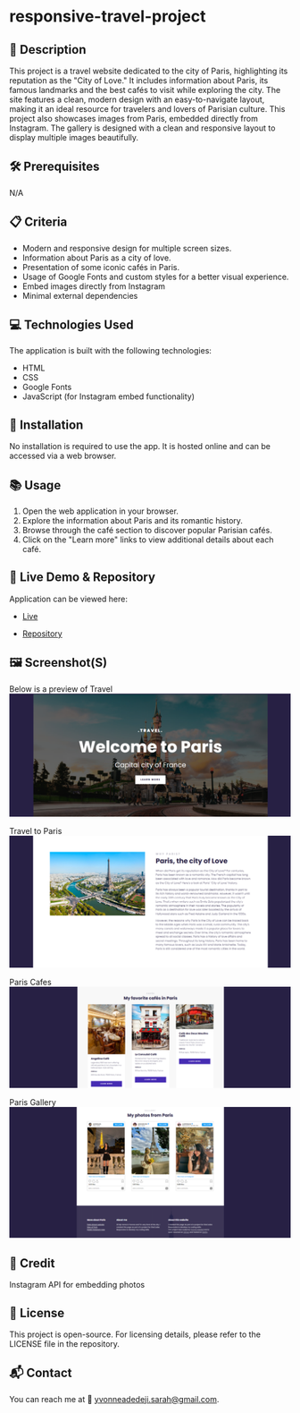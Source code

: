# responsive-travel-project

## 📌 Description
This project is a travel website dedicated to the city of Paris, highlighting its reputation as the "City of Love." It includes information about Paris, its famous landmarks and the best cafés to visit while exploring the city. The site features a clean, modern design with an easy-to-navigate layout, making it an ideal resource for travelers and lovers of Parisian culture. This project also showcases images from Paris, embedded directly from Instagram. The gallery is designed with a clean and responsive layout to display multiple images beautifully.

## 🛠 Prerequisites
N/A

## 📋 Criteria
* Modern and responsive design for multiple screen sizes.
* Information about Paris as a city of love.
* Presentation of some iconic cafés in Paris.
* Usage of Google Fonts and custom styles for a better visual experience.
* Embed images directly from Instagram
* Minimal external dependencies

 ## 💻 Technologies Used
The application is built with the following technologies:
* HTML
* CSS
* Google Fonts
* JavaScript (for Instagram embed functionality)

## 🚀 Installation
No installation is required to use the app. It is hosted online and can be accessed via a web browser.

## 📚 Usage
1. Open the web application in your browser.
2. Explore the information about Paris and its romantic history.
3. Browse through the café section to discover popular Parisian cafés.
4. Click on the "Learn more" links to view additional details about each café.

## 🔗 Live Demo & Repository
Application can be viewed here: 
* [Live](https://ya-responsive-travel-project.netlify.app/)

* [Repository](https://github.com/yvonnesarah/responsive-travel-project)

## 🖼 Screenshot(S)
Below is a preview of Travel
![Screenshot](assets/images/travel.png "Travel")


Travel to Paris
![Screenshot](assets/images/travel-paris.png "Travel Paris")


Paris Cafes
![Screenshot](assets/images/travel-cafes.png "Paris Cafes")



Paris Gallery
![Screenshot](assets/images/travel-bottom.png "Paris Gallery")

## 👥 Credit
Instagram API for embedding photos

## 📜 License
This project is open-source. For licensing details, please refer to the LICENSE file in the repository.

## 📬 Contact
You can reach me at 📧 yvonneadedeji.sarah@gmail.com.
